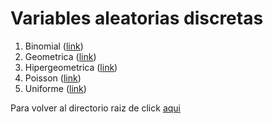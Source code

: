
# Variables aleatorias discretas

1. Binomial ([link](binomial.ipynb))
2. Geometrica ([link](geometrica.ipynb))
3. Hipergeometrica ([link](hipergeometrica.ipynb))
4. Poisson ([link](poisson.ipynb))
5. Uniforme ([link](uniforme.ipynb))

Para volver al directorio raiz de click [aqui](../README.md)